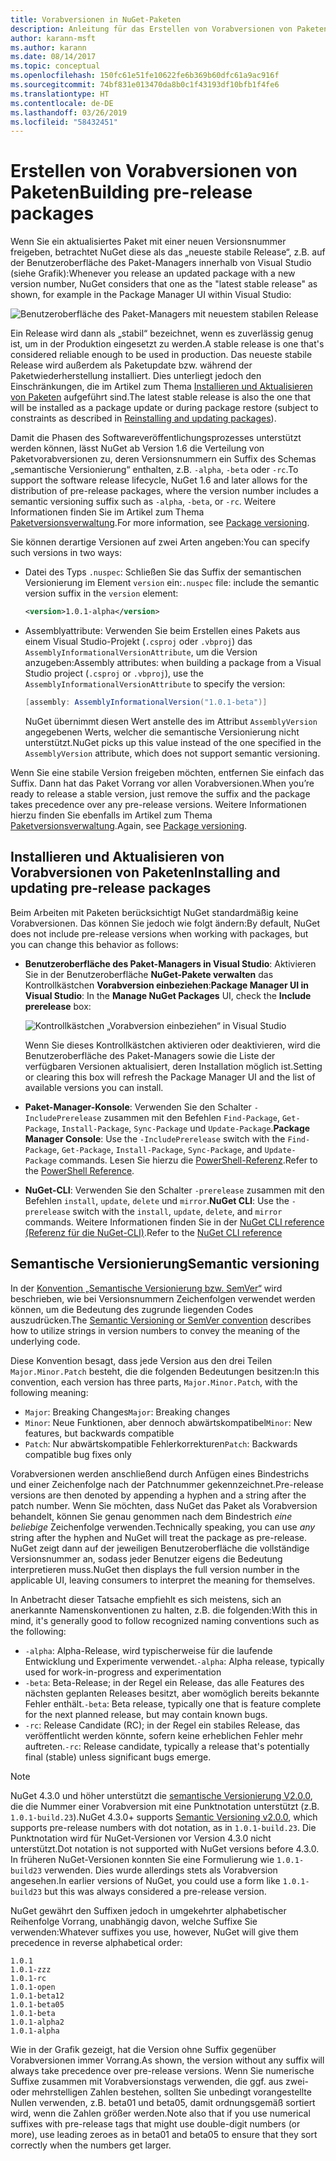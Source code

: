 ```yaml
---
title: Vorabversionen in NuGet-Paketen
description: Anleitung für das Erstellen von Vorabversionen von Paketen
author: karann-msft
ms.author: karann
ms.date: 08/14/2017
ms.topic: conceptual
ms.openlocfilehash: 150fc61e51fe10622fe6b369b60dfc61a9ac916f
ms.sourcegitcommit: 74bf831e013470da8b0c1f43193df10bfb1f4fe6
ms.translationtype: HT
ms.contentlocale: de-DE
ms.lasthandoff: 03/26/2019
ms.locfileid: "58432451"
---
```

# <a name="building-pre-release-packages"></a><span data-ttu-id="88731-103">Erstellen von Vorabversionen von Paketen</span><span class="sxs-lookup"><span data-stu-id="88731-103">Building pre-release packages</span></span>

<span data-ttu-id="88731-104">Wenn Sie ein aktualisiertes Paket mit einer neuen Versionsnummer freigeben, betrachtet NuGet diese als das „neueste stabile Release“, z.B. auf der Benutzeroberfläche des Paket-Managers innerhalb von Visual Studio (siehe Grafik):</span><span class="sxs-lookup"><span data-stu-id="88731-104">Whenever you release an updated package with a new version number, NuGet considers that one as the "latest stable release" as shown, for example in the Package Manager UI within Visual Studio:</span></span>

![Benutzeroberfläche des Paket-Managers mit neuestem stabilen Release](media/Prerelease_01-LatestStable.png)

<span data-ttu-id="88731-106">Ein Release wird dann als „stabil“ bezeichnet, wenn es zuverlässig genug ist, um in der Produktion eingesetzt zu werden.</span><span class="sxs-lookup"><span data-stu-id="88731-106">A stable release is one that's considered reliable enough to be used in production.</span></span> <span data-ttu-id="88731-107">Das neueste stabile Release wird außerdem als Paketupdate bzw. während der Paketwiederherstellung installiert. Dies unterliegt jedoch den Einschränkungen, die im Artikel zum Thema [Installieren und Aktualisieren von Paketen](../consume-packages/reinstalling-and-updating-packages.md) aufgeführt sind.</span><span class="sxs-lookup"><span data-stu-id="88731-107">The latest stable release is also the one that will be installed as a package update or during package restore (subject to constraints as described in [Reinstalling and updating packages](../consume-packages/reinstalling-and-updating-packages.md)).</span></span>

<span data-ttu-id="88731-108">Damit die Phasen des Softwareveröffentlichungsprozesses unterstützt werden können, lässt NuGet ab Version 1.6 die Verteilung von Paketvorabversionen zu, deren Versionsnummern ein Suffix des Schemas „semantische Versionierung“ enthalten, z.B. `-alpha`, `-beta` oder `-rc`.</span><span class="sxs-lookup"><span data-stu-id="88731-108">To support the software release lifecycle, NuGet 1.6 and later allows for the distribution of pre-release packages, where the version number includes a semantic versioning suffix such as `-alpha`, `-beta`, or `-rc`.</span></span> <span data-ttu-id="88731-109">Weitere Informationen finden Sie im Artikel zum Thema [Paketversionsverwaltung](../reference/package-versioning.md#pre-release-versions).</span><span class="sxs-lookup"><span data-stu-id="88731-109">For more information, see [Package versioning](../reference/package-versioning.md#pre-release-versions).</span></span>

<span data-ttu-id="88731-110">Sie können derartige Versionen auf zwei Arten angeben:</span><span class="sxs-lookup"><span data-stu-id="88731-110">You can specify such versions in two ways:</span></span>

- <span data-ttu-id="88731-111">Datei des Typs `.nuspec`: Schließen Sie das Suffix der semantischen Versionierung im Element `version` ein:</span><span class="sxs-lookup"><span data-stu-id="88731-111">`.nuspec` file: include the semantic version suffix in the `version` element:</span></span>

    ```xml
    <version>1.0.1-alpha</version>
    ```

- <span data-ttu-id="88731-112">Assemblyattribute: Verwenden Sie beim Erstellen eines Pakets aus einem Visual Studio-Projekt (`.csproj` oder `.vbproj`) das `AssemblyInformationalVersionAttribute`, um die Version anzugeben:</span><span class="sxs-lookup"><span data-stu-id="88731-112">Assembly attributes: when building a package from a Visual Studio project (`.csproj` or `.vbproj`), use the `AssemblyInformationalVersionAttribute` to specify the version:</span></span>

    ```cs
    [assembly: AssemblyInformationalVersion("1.0.1-beta")]
    ```

    <span data-ttu-id="88731-113">NuGet übernimmt diesen Wert anstelle des im Attribut `AssemblyVersion` angegebenen Werts, welcher die semantische Versionierung nicht unterstützt.</span><span class="sxs-lookup"><span data-stu-id="88731-113">NuGet picks up this value instead of the one specified in the `AssemblyVersion` attribute, which does not support semantic versioning.</span></span>

<span data-ttu-id="88731-114">Wenn Sie eine stabile Version freigeben möchten, entfernen Sie einfach das Suffix. Dann hat das Paket Vorrang vor allen Vorabversionen.</span><span class="sxs-lookup"><span data-stu-id="88731-114">When you’re ready to release a stable version, just remove the suffix and the package takes precedence over any pre-release versions.</span></span> <span data-ttu-id="88731-115">Weitere Informationen hierzu finden Sie ebenfalls im Artikel zum Thema [Paketversionsverwaltung](../reference/package-versioning.md#pre-release-versions).</span><span class="sxs-lookup"><span data-stu-id="88731-115">Again, see [Package versioning](../reference/package-versioning.md#pre-release-versions).</span></span>

## <a name="installing-and-updating-pre-release-packages"></a><span data-ttu-id="88731-116">Installieren und Aktualisieren von Vorabversionen von Paketen</span><span class="sxs-lookup"><span data-stu-id="88731-116">Installing and updating pre-release packages</span></span>

<span data-ttu-id="88731-117">Beim Arbeiten mit Paketen berücksichtigt NuGet standardmäßig keine Vorabversionen. Das können Sie jedoch wie folgt ändern:</span><span class="sxs-lookup"><span data-stu-id="88731-117">By default, NuGet does not include pre-release versions when working with packages, but you can change this behavior as follows:</span></span>

- <span data-ttu-id="88731-118">**Benutzeroberfläche des Paket-Managers in Visual Studio**: Aktivieren Sie in der Benutzeroberfläche **NuGet-Pakete verwalten** das Kontrollkästchen **Vorabversion einbeziehen**:</span><span class="sxs-lookup"><span data-stu-id="88731-118">**Package Manager UI in Visual Studio**: In the **Manage NuGet Packages** UI, check the **Include prerelease** box:</span></span>

    ![Kontrollkästchen „Vorabversion einbeziehen“ in Visual Studio](media/Prerelease_02-CheckPrerelease.png)

    <span data-ttu-id="88731-120">Wenn Sie dieses Kontrollkästchen aktivieren oder deaktivieren, wird die Benutzeroberfläche des Paket-Managers sowie die Liste der verfügbaren Versionen aktualisiert, deren Installation möglich ist.</span><span class="sxs-lookup"><span data-stu-id="88731-120">Setting or clearing this box will refresh the Package Manager UI and the list of available versions you can install.</span></span>

- <span data-ttu-id="88731-121">**Paket-Manager-Konsole**: Verwenden Sie den Schalter `-IncludePrerelease` zusammen mit den Befehlen `Find-Package`, `Get-Package`, `Install-Package`, `Sync-Package` und `Update-Package`.</span><span class="sxs-lookup"><span data-stu-id="88731-121">**Package Manager Console**: Use the `-IncludePrerelease` switch with the `Find-Package`, `Get-Package`, `Install-Package`, `Sync-Package`, and `Update-Package` commands.</span></span> <span data-ttu-id="88731-122">Lesen Sie hierzu die [PowerShell-Referenz](../tools/powershell-reference.md).</span><span class="sxs-lookup"><span data-stu-id="88731-122">Refer to the [PowerShell Reference](../tools/powershell-reference.md).</span></span>

- <span data-ttu-id="88731-123">**NuGet-CLI**: Verwenden Sie den Schalter `-prerelease` zusammen mit den Befehlen `install`, `update`, `delete` und `mirror`.</span><span class="sxs-lookup"><span data-stu-id="88731-123">**NuGet CLI**: Use the `-prerelease` switch with the `install`, `update`, `delete`, and `mirror` commands.</span></span> <span data-ttu-id="88731-124">Weitere Informationen finden Sie in der [NuGet CLI reference (Referenz für die NuGet-CLI)](../tools/nuget-exe-cli-reference.md).</span><span class="sxs-lookup"><span data-stu-id="88731-124">Refer to the [NuGet CLI reference](../tools/nuget-exe-cli-reference.md)</span></span>

## <a name="semantic-versioning"></a><span data-ttu-id="88731-125">Semantische Versionierung</span><span class="sxs-lookup"><span data-stu-id="88731-125">Semantic versioning</span></span>

<span data-ttu-id="88731-126">In der [Konvention „Semantische Versionierung bzw. SemVer“](http://semver.org/spec/v1.0.0.html) wird beschrieben, wie bei Versionsnummern Zeichenfolgen verwendet werden können, um die Bedeutung des zugrunde liegenden Codes auszudrücken.</span><span class="sxs-lookup"><span data-stu-id="88731-126">The [Semantic Versioning or SemVer convention](http://semver.org/spec/v1.0.0.html) describes how to utilize strings in version numbers to convey the meaning of the underlying code.</span></span>

<span data-ttu-id="88731-127">Diese Konvention besagt, dass jede Version aus den drei Teilen `Major.Minor.Patch` besteht, die die folgenden Bedeutungen besitzen:</span><span class="sxs-lookup"><span data-stu-id="88731-127">In this convention, each version has three parts, `Major.Minor.Patch`, with the following meaning:</span></span>

- <span data-ttu-id="88731-128">`Major`: Breaking Changes</span><span class="sxs-lookup"><span data-stu-id="88731-128">`Major`: Breaking changes</span></span>
- <span data-ttu-id="88731-129">`Minor`: Neue Funktionen, aber dennoch abwärtskompatibel</span><span class="sxs-lookup"><span data-stu-id="88731-129">`Minor`: New features, but backwards compatible</span></span>
- <span data-ttu-id="88731-130">`Patch`: Nur abwärtskompatible Fehlerkorrekturen</span><span class="sxs-lookup"><span data-stu-id="88731-130">`Patch`: Backwards compatible bug fixes only</span></span>

<span data-ttu-id="88731-131">Vorabversionen werden anschließend durch Anfügen eines Bindestrichs und einer Zeichenfolge nach der Patchnummer gekennzeichnet.</span><span class="sxs-lookup"><span data-stu-id="88731-131">Pre-release versions are then denoted by appending a hyphen and a string after the patch number.</span></span> <span data-ttu-id="88731-132">Wenn Sie möchten, dass NuGet das Paket als Vorabversion behandelt, können Sie genau genommen nach dem Bindestrich *eine beliebige* Zeichenfolge verwenden.</span><span class="sxs-lookup"><span data-stu-id="88731-132">Technically speaking, you can use *any* string after the hyphen and NuGet will treat the package as pre-release.</span></span> <span data-ttu-id="88731-133">NuGet zeigt dann auf der jeweiligen Benutzeroberfläche die vollständige Versionsnummer an, sodass jeder Benutzer eigens die Bedeutung interpretieren muss.</span><span class="sxs-lookup"><span data-stu-id="88731-133">NuGet then displays the full version number in the applicable UI, leaving consumers to interpret the meaning for themselves.</span></span>

<span data-ttu-id="88731-134">In Anbetracht dieser Tatsache empfiehlt es sich meistens, sich an anerkannte Namenskonventionen zu halten, z.B. die folgenden:</span><span class="sxs-lookup"><span data-stu-id="88731-134">With this in mind, it's generally good to follow recognized naming conventions such as the following:</span></span>

- <span data-ttu-id="88731-135">`-alpha`: Alpha-Release, wird typischerweise für die laufende Entwicklung und Experimente verwendet.</span><span class="sxs-lookup"><span data-stu-id="88731-135">`-alpha`: Alpha release, typically used for work-in-progress and experimentation</span></span>
- <span data-ttu-id="88731-136">`-beta`: Beta-Release; in der Regel ein Release, das alle Features des nächsten geplanten Releases besitzt, aber womöglich bereits bekannte Fehler enthält.</span><span class="sxs-lookup"><span data-stu-id="88731-136">`-beta`: Beta release, typically one that is feature complete for the next planned release, but may contain known bugs.</span></span>
- <span data-ttu-id="88731-137">`-rc`: Release Candidate (RC); in der Regel ein stabiles Release, das veröffentlicht werden könnte, sofern keine erheblichen Fehler mehr auftreten.</span><span class="sxs-lookup"><span data-stu-id="88731-137">`-rc`: Release candidate, typically a release that's potentially final (stable) unless significant bugs emerge.</span></span>

> [!Note]
> <span data-ttu-id="88731-138">NuGet 4.3.0 und höher unterstützt die [semantische Versionierung V2.0.0](http://semver.org/spec/v2.0.0.html), die die Nummer einer Vorabversion mit eine Punktnotation unterstützt (z.B. `1.0.1-build.23`).</span><span class="sxs-lookup"><span data-stu-id="88731-138">NuGet 4.3.0+ supports [Semantic Versioning v2.0.0](http://semver.org/spec/v2.0.0.html), which supports pre-release numbers with dot notation, as in `1.0.1-build.23`.</span></span> <span data-ttu-id="88731-139">Die Punktnotation wird für NuGet-Versionen vor Version 4.3.0 nicht unterstützt.</span><span class="sxs-lookup"><span data-stu-id="88731-139">Dot notation is not supported with NuGet versions before 4.3.0.</span></span> <span data-ttu-id="88731-140">In früheren NuGet-Versionen konnten Sie eine Formulierung wie `1.0.1-build23` verwenden. Dies wurde allerdings stets als Vorabversion angesehen.</span><span class="sxs-lookup"><span data-stu-id="88731-140">In earlier versions of NuGet, you could use a form like `1.0.1-build23` but this was always considered a pre-release version.</span></span>

<span data-ttu-id="88731-141">NuGet gewährt den Suffixen jedoch in umgekehrter alphabetischer Reihenfolge Vorrang, unabhängig davon, welche Suffixe Sie verwenden:</span><span class="sxs-lookup"><span data-stu-id="88731-141">Whatever suffixes you use, however, NuGet will give them precedence in reverse alphabetical order:</span></span>

    1.0.1
    1.0.1-zzz
    1.0.1-rc
    1.0.1-open
    1.0.1-beta12
    1.0.1-beta05
    1.0.1-beta
    1.0.1-alpha2
    1.0.1-alpha

<span data-ttu-id="88731-142">Wie in der Grafik gezeigt, hat die Version ohne Suffix gegenüber Vorabversionen immer Vorrang.</span><span class="sxs-lookup"><span data-stu-id="88731-142">As shown, the version without any suffix will always take precedence over pre-release versions.</span></span> <span data-ttu-id="88731-143">Wenn Sie numerische Suffixe zusammen mit Vorabversionstags verwenden, die ggf. aus zwei- oder mehrstelligen Zahlen bestehen, sollten Sie unbedingt vorangestellte Nullen verwenden, z.B. beta01 und beta05, damit ordnungsgemäß sortiert wird, wenn die Zahlen größer werden.</span><span class="sxs-lookup"><span data-stu-id="88731-143">Note also that if you use numerical suffixes with pre-release tags that might use double-digit numbers (or more), use leading zeroes as in beta01 and beta05 to ensure that they sort correctly when the numbers get larger.</span></span>
